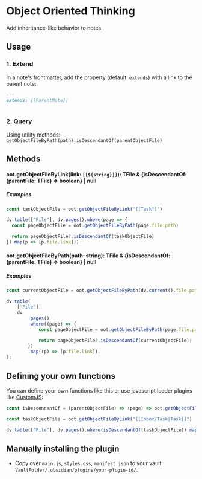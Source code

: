 # Object Oriented Thinking

Add inheritance-like behavior to notes.

## Usage

### 1. Extend

In a note's frontmatter, add the property (default: `extends`) with a link to the parent note:

```md
---
extends: [[ParentNote]]
---
```

### 2. Query

Using utility methods: `getObjectFileByPath(path).isDescendantOf(parentObjectFile)`

## Methods

#### oot.getObjectFileByLink(link: `[[${string}]]`): TFile & {isDescendantOf: (parentFile: TFile) => boolean} | null

##### Examples

```js
const taskObjectFile = oot.getObjectFileByLink("[[Task]]")

dv.table(["File"], dv.pages().where(page => {
  const pageObjectFile = oot.getObjectFileByPath(page.file.path)

  return pageObjectFile?.isDescendantOf(taskObjectFile)
}).map(p => [p.file.link]))
```

#### oot.getObjectFileByPath(path: string): TFile & {isDescendantOf: (parentFile: TFile) => boolean} | null

##### Examples

```js
const currentObjectFile = oot.getObjectFileByPath(dv.current().file.path);

dv.table(
	['File'],
	dv
		.pages()
		.where((page) => {
			const pageObjectFile = oot.getObjectFileByPath(page.file.path);

			return pageObjectFile?.isDescendantOf(currentObjectFile);
		})
		.map((p) => [p.file.link]),
);
```

## Defining your own functions

You can define your own functions like this or use javascript loader plugins like [CustomJS](https://github.com/saml-dev/obsidian-custom-js):

```js
const isDescendantOf = (parentObjectFile) => (page) => oot.getObjectFileByPath(page.file.path)?.isDescendantOf(parentObjectFile) ?? false

const taskObjectFile = oot.getObjectFileByLink("[[Inbox/Task|Task]]")

dv.table(["File"], dv.pages().where(isDescendantOf(taskObjectFile)).map(p => [p.file.link]))
```

## Manually installing the plugin

- Copy over `main.js`, `styles.css`, `manifest.json` to your vault `VaultFolder/.obsidian/plugins/your-plugin-id/`.
